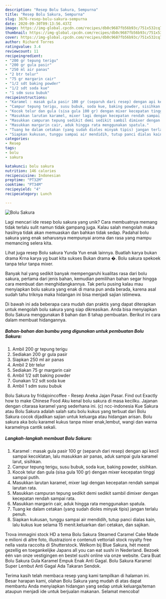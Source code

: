 ```yaml
---
description: "Resep Bolu Sakura, Sempurna"
title: "Resep Bolu Sakura, Sempurna"
slug: 3676-resep-bolu-sakura-sempurna
date: 2020-09-30T09:13:56.437Z
image: https://img-global.cpcdn.com/recipes/db0c9687fb56b93c/751x532cq70/bolu-sakura-foto-resep-utama.jpg
thumbnail: https://img-global.cpcdn.com/recipes/db0c9687fb56b93c/751x532cq70/bolu-sakura-foto-resep-utama.jpg
cover: https://img-global.cpcdn.com/recipes/db0c9687fb56b93c/751x532cq70/bolu-sakura-foto-resep-utama.jpg
author: Richard Torres
ratingvalue: 3.4
reviewcount: 11
recipeingredient:
- "200 gr tepung terigu"
- "200 gr gula pasir"
- "250 ml air panas"
- "2 btr telur"
- "75 gr margarin cair"
- "1/2 sdt baking powder"
- "1/2 sdt soda kue"
- "1 sdm susu bubuk"
recipeinstructions:
- "Karamel : masak gula pasir 100 gr (separuh dari resep) dengan api kecil sampai kecoklatan, lalu masukkan air panas, aduk sampai gula karamel larut, sisihkan."
- "Campur tepung terigu, susu bubuk, soda kue, baking powder, sisihkan."
- "Kocok telur dan gula (sisa gula 100 gr) dengan mixer kecepatan tinggi sampai putih."
- "Masukkan larutan karamel, mixer lagi dengan kecepatan rendah sampai larutan rata."
- "Masukkan campuran tepung sedikit demi sedikit sambil dimixer dengan kecepatan rendah sampai rata."
- "Masukkan margarin cair, aduk hingga rata menggunakan spatula."
- "Tuang ke dalam cetakan (yang sudah dioles minyak tipis) jangan terlalu penuh."
- "Siapkan kukusan, tunggu sampai air mendidih, tutup panci dialas kain, lalu kukus kue selama 15 menit.keluarkan dari cetakan, dan sajikan."
categories:
- Resep
tags:
- bolu
- sakura

katakunci: bolu sakura 
nutrition: 146 calories
recipecuisine: Indonesian
preptime: "PT32M"
cooktime: "PT34M"
recipeyield: "4"
recipecategory: Lunch

---
```



![Bolu Sakura](https://img-global.cpcdn.com/recipes/db0c9687fb56b93c/751x532cq70/bolu-sakura-foto-resep-utama.jpg)

Lagi mencari ide resep bolu sakura yang unik? Cara membuatnya memang tidak terlalu sulit namun tidak gampang juga. Kalau salah mengolah maka hasilnya tidak akan memuaskan dan bahkan tidak sedap. Padahal bolu sakura yang enak seharusnya mempunyai aroma dan rasa yang mampu memancing selera kita.

Lihat juga resep Bolu sakura Yunda Yun enak lainnya. Buatlah karya bukan drama Krna karya yg buat kita sukses Bukan drama �. Bolu sakura spekoek tanpa telur tanpa mixer.

Banyak hal yang sedikit banyak mempengaruhi kualitas rasa dari bolu sakura, pertama dari jenis bahan, kemudian pemilihan bahan segar hingga cara membuat dan menghidangkannya. Tak perlu pusing kalau mau menyiapkan bolu sakura yang enak di mana pun anda berada, karena asal sudah tahu triknya maka hidangan ini bisa menjadi sajian istimewa.


Di bawah ini ada beberapa cara mudah dan praktis yang dapat diterapkan untuk mengolah bolu sakura yang siap dikreasikan. Anda bisa menyiapkan Bolu Sakura menggunakan 8 bahan dan 8 tahap pembuatan. Berikut ini cara dalam membuat hidangannya.

<!--inarticleads1-->

##### Bahan-bahan dan bumbu yang digunakan untuk pembuatan Bolu Sakura:

1. Ambil 200 gr tepung terigu
1. Sediakan 200 gr gula pasir
1. Siapkan 250 ml air panas
1. Ambil 2 btr telur
1. Sediakan 75 gr margarin cair
1. Ambil 1/2 sdt baking powder
1. Gunakan 1/2 sdt soda kue
1. Ambil 1 sdm susu bubuk


Bolu Sakura by fridajoincoffee - Resep Aneka Jajan Pasar. Find out Exactly how to make Chinese Food Aku kenal bolu sakura di masa kecilku. Jajanan dengan citarasa karamel yang sederhana ini. (c) ncc-indonesia Kue Sakura atau Bolu Sakura adalah salah satu bolu kukus yang terbuat dari Bolu Sakura cocok dijadikan sajian untuk keluarga atau hidangan arisan. Bolu sakura aka bolu karamel kukus tanpa mixer enak,lembut, wangi dan warna karamelnya cantik sekali. 

<!--inarticleads2-->

##### Langkah-langkah membuat Bolu Sakura:

1. Karamel : masak gula pasir 100 gr (separuh dari resep) dengan api kecil sampai kecoklatan, lalu masukkan air panas, aduk sampai gula karamel larut, sisihkan.
1. Campur tepung terigu, susu bubuk, soda kue, baking powder, sisihkan.
1. Kocok telur dan gula (sisa gula 100 gr) dengan mixer kecepatan tinggi sampai putih.
1. Masukkan larutan karamel, mixer lagi dengan kecepatan rendah sampai larutan rata.
1. Masukkan campuran tepung sedikit demi sedikit sambil dimixer dengan kecepatan rendah sampai rata.
1. Masukkan margarin cair, aduk hingga rata menggunakan spatula.
1. Tuang ke dalam cetakan (yang sudah dioles minyak tipis) jangan terlalu penuh.
1. Siapkan kukusan, tunggu sampai air mendidih, tutup panci dialas kain, lalu kukus kue selama 15 menit.keluarkan dari cetakan, dan sajikan.


Trova immagini stock HD a tema Bolu Sakura Steamed Caramel Cake Made e milioni di altre foto, illustrazioni e contenuti vettoriali stock royalty free nella vasta raccolta di Shutterstock. Welkom bij Blue Sakura, hét meest gezellig en toegankelijke Japans all you can eat sushi in Nederland. Bezoek één van onze vestigingen en bestel sushi online via onze website. Cara Buat Bolu Sakura Gula Karamel Empuk Enak Anti Gagal. Bolu Sakura Karamel Super Lembut Anti Gagal Ada Takaran Sendok. 

Terima kasih telah membaca resep yang kami tampilkan di halaman ini. Besar harapan kami, olahan Bolu Sakura yang mudah di atas dapat membantu Anda menyiapkan hidangan yang sedap untuk keluarga/teman ataupun menjadi ide untuk berjualan makanan. Selamat mencoba!
